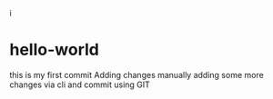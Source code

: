 i
# hello-world
this is my first commit
Adding changes manually
adding some more changes via cli and commit using GIT 
